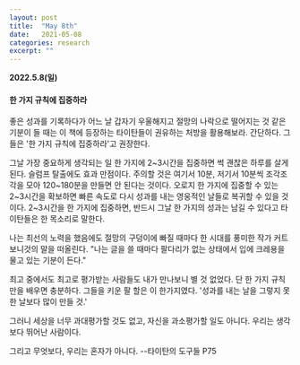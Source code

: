 ```yaml
---
layout: post
title:  "May 8th"
date:   2021-05-08
categories: research
excerpt: ""
---
```


**2022.5.8(일)**

#### 한 가지 규칙에 집중하라

>
좋은 성과를 기록하다가 어느 날 갑자기 우울해지고 절망의 나락으로 떨어지는 것 같은 기분이 들 때는 이 책에 등장하는 타이탄들이 권유하는 처방을 활용해보라. 간단하다. 그들은 '한 가지 규칙에 집중하라'고 권장한다.
> 
그날 가장 중요하게 생각되는 일 한 가지에 2~3시간을 집중하면 썩 괜찮은 하루를 살게 된다. 슬럼프 탈출에도 효과 만점이다. 주의할 것은 여기서 10분, 저기서 10분씩 조각조각을 모아 120~180분을 만들면 안 된다는 것이다. 오로지 한 가지에 집중할 수 있는 2~3시간을 확보하면 빠른 속도로 다시 성과를 내는 영웅적인 날들로 복귀할 수 있을 것이다. 2~3시간을 한 가지에 집중하면, 반드시 그날 한 가지의 성과는 남길 수 있다고 타이탄들은 한 목소리로 말한다. 
>
나는 최선의 노력을 했음에도 절망의 구덩이에 빠질 때마다 한 시대를 풍미한 작가 커트 보니것의 말을 떠올린다. "나는 글을 쓸 때마다 팔다리가 없는 상태에서 입에 크레용을 물고 있는 기분이 든다."
>
최고 중에서도 최고로 평가받는 사람들도 내가 만나보니 별 것 없었다. 단 한 가지 규칙만을 배우면 충분하다. 그들을 키운 팔 할은 이 한가지였다. '성과를 내는 날을 그렇지 못한 날보다 많이 만들 것.'
>
그러니 세상을 너무 과대평가할 것도 없고, 자신을 과소평가할 일도 아니다. 우리는 생각보다 뛰어난 사람이다. 
>
그리고 무엇보다, 우리는 혼자가 아니다. 
--타이탄의 도구들 P75

